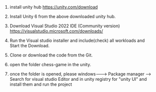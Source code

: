 1. install unity hub
   https://unity.com/download

2. Install Unity 6 from the above downloaded unity hub.   
   
2. Download Visual Studio 2022 IDE (Community version)
https://visualstudio.microsoft.com/downloads/

3. Run the Visual studio installer and include(check) all workloads and Start the Download.

4. Clone or download the code from the Git.

5. open the folder chess-game in the unity.

6. once the folder is opened, please windows---> Package manager --> Search for visual studio Editor and in unity registry for "unity UI" and install
them and run the project 